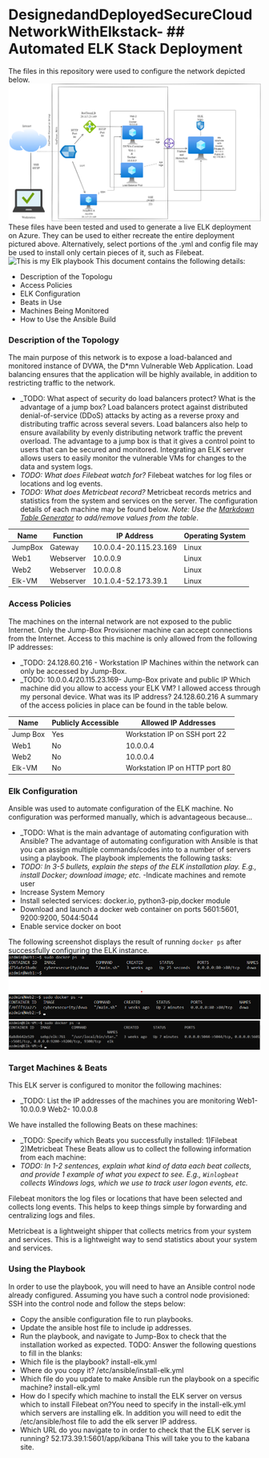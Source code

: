 # DesignedandDeployedSecureCloudNetworkWithElkstack- ## Automated ELK Stack Deployment
The files in this repository were used to configure the network depicted below.
![This is my Elk Network Diaram](https://github.com/EmilyATheodorakos/DesignedandDeployedSecureCloudNetworkWithElkstack-/blob/main/Images/Elk%20Network%20Diagram.drawio.png)
These files have been tested and used to generate a live ELK deployment on Azure. They can be used to either recreate the entire deployment pictured above. Alternatively, select portions of the .yml and config file may be used to install only certain pieces of it, such as Filebeat.
![This is my Elk playbook](https://github.com/EmilyATheodorakos/DesignedandDeployedSecureCloudNetworkWithElkstack-/blob/main/Ansible/install-elk.yml)
This document contains the following details:
- Description of the Topologu
- Access Policies
- ELK Configuration
- Beats in Use
- Machines Being Monitored
- How to Use the Ansible Build
### Description of the Topology
The main purpose of this network is to expose a load-balanced and monitored instance of DVWA, the D*mn Vulnerable Web Application.
Load balancing ensures that the application will be highly available, in addition to restricting traffic to the network.
- _TODO: What aspect of security do load balancers protect? What is the advantage of a jump box? Load balancers protect against distributed denial-of-service (DDoS) attacks by acting as a reverse proxy and distributing traffic across several severs. Load balancers also help to ensure availability by evenly distributing network traffic the prevent overload. The advantage to a jump box is that it gives a control point to users that can be secured and monitored. 
Integrating an ELK server allows users to easily monitor the vulnerable VMs for changes to the data and system logs.
- _TODO: What does Filebeat watch for?_ Filebeat watches for log files or locations and log events. 
- _TODO: What does Metricbeat record?_ Metricbeat records metrics and statistics from the system and services on the server. 
The configuration details of each machine may be found below.
_Note: Use the [Markdown Table Generator](http://www.tablesgenerator.com/markdown_tables) to add/remove values from the table_.

| Name    | Function  | IP Address             | Operating System |
|---------|-----------|------------------------|------------------|
| JumpBox | Gateway   | 10.0.0.4-20.115.23.169 | Linux            |
| Web1    | Webserver | 10.0.0.9               | Linux            |
| Web2    | Webserver | 10.0.0.8               | Linux            |
| Elk-VM  | Webserver | 10.1.0.4-52.173.39.1   | Linux            |

### Access Policies
The machines on the internal network are not exposed to the public Internet. 
Only the Jump-Box Provisioner machine can accept connections from the Internet. Access to this machine is only allowed from the following IP addresses:
- _TODO: 24.128.60.216 - Workstation IP
Machines within the network can only be accessed by Jump-Box.
- _TODO: 10.0.0.4/20.115.23.169- Jump-Box private and public IP 
Which machine did you allow to access your ELK VM? 
I allowed access through my personal device. 
What was its IP address? 
24.128.60.216
A summary of the access policies in place can be found in the table below.

| Name     | Publicly Accessible | Allowed IP Addresses          |
|----------|---------------------|-------------------------------|
| Jump Box | Yes                 | Workstation IP on SSH port 22 |
| Web1     | No                  | 10.0.0.4                      |
| Web2     | No                  | 10.0.0.4                      | 
| Elk-VM   | No                  | Workstation IP on HTTP port 80|

### Elk Configuration
Ansible was used to automate configuration of the ELK machine. No configuration was performed manually, which is advantageous because...
- _TODO: What is the main advantage of automating configuration with Ansible? The advantage of automating configuration with Ansible is that you can assign multiple commands/codes into to a number of servers using a playbook. 
The playbook implements the following tasks:
- _TODO: In 3-5 bullets, explain the steps of the ELK installation play. E.g., install Docker; download image; etc._
-Indicate machines and remote user
- Increase System Memory
- Install selected services: docker.io, python3-pip,docker module 
- Download and launch a docker web container on ports 5601:5601,
  9200:9200, 5044:5044
- Enable service docker on boot

The following screenshot displays the result of running `docker ps` after successfully configuring the ELK instance.
![This is the web1 docker output](https://github.com/EmilyATheodorakos/DesignedandDeployedSecureCloudNetworkWithElkstack-/blob/main/Images/web1_docker_ps_output.png)
![This is the web2 docker output](https://github.com/EmilyATheodorakos/DesignedandDeployedSecureCloudNetworkWithElkstack-/blob/main/Images/web2_docker_ps_output.png)
![This is the Elk docker output](https://github.com/EmilyATheodorakos/DesignedandDeployedSecureCloudNetworkWithElkstack-/blob/main/Images/elk_docker_ps_output.png)

### Target Machines & Beats
This ELK server is configured to monitor the following machines:
- _TODO: List the IP addresses of the machines you are monitoring
Web1- 10.0.0.9
Web2- 10.0.0.8

We have installed the following Beats on these machines:
- _TODO: Specify which Beats you successfully installed:
1)Filebeat
2)Metricbeat
These Beats allow us to collect the following information from each machine:
- _TODO: In 1-2 sentences, explain what kind of data each beat collects, and provide 1 example of what you expect to see. E.g., `Winlogbeat` collects Windows logs, which we use to track user logon events, etc._

Filebeat monitors the log files or locations that have been selected and collects long events. This helps to keep things simple by forwarding and centralizing logs and files.  

Metricbeat is a lightweight shipper that collects metrics from your system and services. This is a lightweight way to send statistics about your system and services.  
### Using the Playbook
In order to use the playbook, you will need to have an Ansible control node already configured. Assuming you have such a control node provisioned: 
SSH into the control node and follow the steps below:
- Copy the ansible configuration file to run playbooks.
- Update the ansible host file to include ip addresses. 
- Run the playbook, and navigate to Jump-Box to check that the installation worked as expected.
TODO: Answer the following questions to fill in the blanks:
- Which file is the playbook? install-elk.yml 
- Where do you copy it? /etc/ansible/install-elk.yml
- Which file do you update to make Ansible run the playbook on a specific machine? install-elk.yml 
- How do I specify which machine to install the ELK server on versus which to install Filebeat on?You need to specify in the install-elk.yml which servers are installing elk. In addition you will need to edit the /etc/ansible/host file to add the elk server IP address. 
- Which URL do you navigate to in order to check that the ELK server is running? 52.173.39.1:5601/app/kibana This will take you to the kabana site. 

